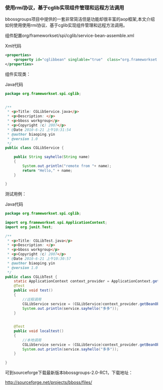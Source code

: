 ### 使用rmi协议，基于cglib实现组件管理和远程方法调用

bbossgroups项目中提供的一套非常简洁但是功能却很丰富的aop框架,本文介绍如何使用使用rmi协议、基于cglib实现组件管理和远程方法调用。

组件配置org/frameworkset/spi/cglib/service-bean-assemble.xml

Xml代码

```xml
<properties>  
    <property id="cglibbean" singlable="true"  class="org.frameworkset.spi.cglib.CGLibService" />  
</properties> 
```

组件实现类：

Java代码

```java
package org.frameworkset.spi.cglib;  
  
  
/** 
 * <p>Title: CGLibService.java</p>  
 * <p>Description: </p> 
 * <p>bboss workgroup</p> 
 * <p>Copyright (c) 2007</p> 
 * @Date 2010-6-21 上午10:31:54 
 * @author biaoping.yin 
 * @version 1.0 
 */  
public class CGLibService {  
      
    public String sayhello(String name)  
    {  
        System.out.println("remote from "+ name);  
        return "Hello," + name;  
    }  
  
}  
```

测试用例：

Java代码

```java
package org.frameworkset.spi.cglib;  
  
import org.frameworkset.spi.ApplicationContext;  
import org.junit.Test;  
  
/** 
 * <p>Title: CGLibTest.java</p>  
 * <p>Description: </p> 
 * <p>bboss workgroup</p> 
 * <p>Copyright (c) 2007</p> 
 * @Date 2010-6-21 上午10:30:57 
 * @author biaoping.yin 
 * @version 1.0 
 */  
public class CGLibTest {  
    static ApplicationContext context_provider = ApplicationContext.getApplicationContext("org/frameworkset/spi/cglib/service-bean-assemble.xml");  
    @Test  
    public void test()  
    {  
        //远程调用  
        CGLibService service = (CGLibService)context_provider.getBeanObject("(rmi::172.16.17.216:1099)/cglibbean");  
        System.out.println(service.sayhello("多多"));  
    }  
      
      
    @Test  
    public void localtest()  
    {  
        //本地调用  
        CGLibService service = (CGLibService)context_provider.getBeanObject("cglibbean");  
        System.out.println(service.sayhello("多多"));  
    }  
  
}  
```

可到sourceforge下载最新版本bbossgroups-2.0-RC1，下载地址：

http://sourceforge.net/projects/bboss/files/